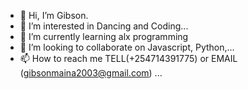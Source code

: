 - 👋 Hi, I’m Gibson.
- 👀 I’m interested in Dancing and Coding...
- 🌱 I’m currently learning alx programming
- 💞️ I’m looking to collaborate on Javascript, Python,...
- 📫 How to reach me TELL(+254714391775) or EMAIL (gibsonmaina2003@gmail.com) ...

<!---
ItzGibson/ItzGibson is a ✨ special ✨ repository because its `README.md` (this file) appears on your GitHub profile.
You can click the Preview link to take a look at your changes.
--->
